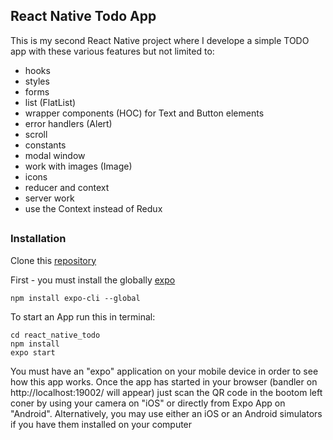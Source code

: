 ## React Native Todo App
This is my second React Native project where I develope a simple TODO app with these various features but not limited to:
* hooks
* styles
* forms
* list (FlatList)
* wrapper components (HOC) for Text and Button elements
* error handlers (Alert)
* scroll
* constants
* modal window
* work with images (Image)
* icons
* reducer and context
* server work
* use the Context instead of Redux

##
### Installation
Clone this [repository](https://github.com/fufylev/react_native_todo)


First - you must install the globally [expo](https://expo.io/)
```
npm install expo-cli --global
```

To start an App run this in terminal:
```
cd react_native_todo
npm install
expo start
```

You must have an "expo" application on your mobile device in order to see how this app works. Once the app has started in your browser (bandler on http://localhost:19002/ will appear) just scan the QR code in the bootom left coner by using your camera on "iOS" or directly from Expo App on "Android". Alternatively,  you may use either an iOS or an Android simulators if you have them installed on your computer


